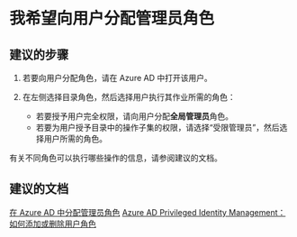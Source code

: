 <properties
    pageTitle="Assign an administrator role to a user"
    description="向用户分配管理员角色"
    service="microsoft.aad"
    resource="Microsoft_AAD_IAM"
    authors="curtand"
    displayOrder="2490"
    selfHelpType="resource"
    supportTopicIds=""
    resourceTags="users-assignrole,userandgroups_overview,userandgroups_user"
    productPesIds=""
    cloudEnvironments="public"
/>


# <a name="i-want-to-assign-an-administrator-role-to-a-user"></a>我希望向用户分配管理员角色

## <a name="recommended-steps"></a>**建议的步骤**

1. 若要向用户分配角色，请在 Azure AD 中打开该用户。

2. 在左侧选择目录角色，然后选择用户执行其作业所需的角色：
    - 若要授予用户完全权限，请向用户分配**全局管理员**角色。
    - 若要为用户授予目录中的操作子集的权限，请选择“受限管理员”，然后选择用户所需的角色。
 
有关不同角色可以执行哪些操作的信息，请参阅建议的文档。

## <a name="recommended-documents"></a>**建议的文档**
[在 Azure AD 中分配管理员角色](https://azure.microsoft.com/documentation/articles/active-directory-assign-admin-roles/)
[Azure AD Privileged Identity Management：如何添加或删除用户角色](https://azure.microsoft.com/documentation/articles/active-directory-privileged-identity-management-how-to-add-role-to-user/)

